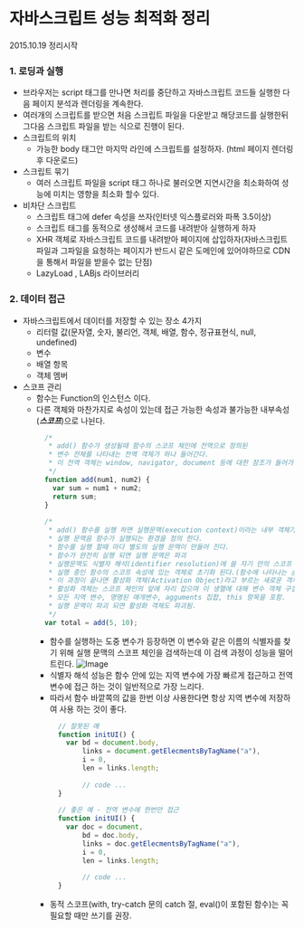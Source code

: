 # 자바스크립트 성능 최적화 정리
2015.10.19 정리시작

### 1. 로딩과 실행

+ 브라우저는 script 태그를 만나면 처리를 중단하고 자바스크립트 코드들 실행한 다음 페이지 분석과 렌더링을 계속한다.
+ 여러개의 스크립트를 받으면 처음 스크립트 파일을 다운받고 해당코드를 실행한뒤 그다음 스크립트 파일을 받는 식으로 진행이 된다.
+ 스크립트의 위치
  - 가능한 body 태그안 마지막 라인에 스크립트를 설정하자. (html 페이지 렌더링후 다운로드)
+ 스크립트 묶기
  - 여러 스크립트 파일을 script 태그 하나로 불러오면 지연시간을 최소화하여 성능에 미치는 영향을 최소화 할수 있다.
+ 비차단 스크립트
  - 스크립트 태그에 defer 속성을 쓰자(인터넷 익스플로러와 파폭 3.5이상)
  - 스크립트 태그를 동적으로 생성해서 코드를 내려받아 실행하게 하자
  - XHR 객체로 자바스크립트 코드를 내려받아 페이지에 삽입하자(자바스크립트 파일과 그파일을 요청하는 페이지가 반드시 같은 도메인에 있어야하므로 CDN을 통해서 파일을 받을수 없는 단점)
  - LazyLoad , LABjs 라이브러리 
  
### 2. 데이터 접근

+ 자바스크립트에서 데이터를 저장할 수 있는 장소 4가지
  - 리터럴 값(문자열, 숫자, 불리언, 객체, 배열, 함수, 정규표현식, null, undefined)
  - 변수
  - 배열 항목
  - 객체 멤버
+ 스코프 관리
  - 함수는 Function의 인스턴스 이다.
  - 다른 객체와 마찬가지로 속성이 있는데 접근 가능한 속성과 불가능한 내부속성(***스코프***)으로 나뉜다.
    ```javascript
      /*
       * add() 함수가 생성될때 함수의 스코프 체인에 전역으로 정의된 
       * 변수 전체를 나타내는 전역 객체가 하나 들어간다.
       * 이 전역 객체는 window, navigator, document 등에 대한 참조가 들어가 있다.
       */
      function add(num1, num2) {
        var sum = num1 + num2;
        return sum;
      }
      
      /*
       * add() 함수를 실행 하면 실행문맥(execution context)이라는 내부 객체가 생성
       * 실행 문맥음 함수가 실행되는 환경을 정의 한다.
       * 함수를 실행 할때 마다 별도의 실행 문맥이 만들어 진다.
       * 함수가 완전히 실행 되면 실행 문맥은 파괴
       * 실행문맥도 식별자 해석(identifier resolution)에 쓸 자기 만의 스코프 체인을 생성하는데 
       * 실행 중인 함수의 스코프 속성에 있는 객체로 초기화 된다.(함수에 나타나는 순서대로 복사됨)
       * 이 과정이 끝나면 활성화 객체(Activation Object)라고 부르는 새로운 객체가 실행 문맥에 생성 된다.
       * 활성화 객체는 스코프 체인의 앞에 자리 잡으며 이 생핼에 대해 변수 객체 구실을 한다.
       * 모든 지역 변수, 명명된 매개변수, agguments 집합, this 항목을 포함.
       * 실행 문맥이 파괴 되면 활성화 객체도 파괴됨.
       */
      var total = add(5, 10);
      ```
    - 함수를 실행하는 도중 변수가 등장하면 이 변수와 같은 이름의 식별자를 찾기 위해 실행 문맥의 스코프 체인을 검색하는데 
    이 검색 과정이 성능을 떨어트린다.
    ![Image](http://figures.oreilly.com/tagoreillycom20090601oreillybooks300541I_book_d1e1/figs/I_mediaobject7_d1e6895-web.png)
    - 식별자 해석 성능은 함수 안에 있는 지역 변수에 가장 빠르게 접근하고 전역 변수에 접근 하는 것이 일반적으로 가장 느리다.
    - 따라서 함수 바깥쪽의 값을 한번 이상 사용한다면 항상 지역 변수에 저장하여 사용 하는 것이 좋다.
      ```javascript
        // 잘못된 예
        function initUI() {
          var bd = document.body,
              links = document.getElecmentsByTagName("a"),
              i = 0,
              len = links.length;
              
              // code ...
        }
        
        // 좋은 예 - 전역 변수에 한번만 접근
        function initUI() {
          var doc = document,
              bd = doc.body,
              links = doc.getElecmentsByTagName("a"),
              i = 0,
              len = links.length;
              
              // code ...
        }
      ```
    - 동적 스코프(with, try-catch 문의 catch 절, eval()이 포함된 함수)는 꼭 필요할 때만 쓰기를 권장.
